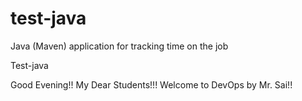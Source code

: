 # test-java
Java (Maven) application for tracking time on the job

Test-java

Good Evening!! My Dear Students!!! Welcome to DevOps by Mr. Sai!!
